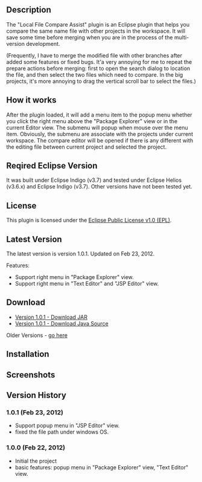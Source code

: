 ## Description
The "Local File Compare Assist" plugin is an Eclipse plugin that helps you compare the same name file with other projects in the workspace. 
It will save some time before merging  when you are in the process of  the multi-version development.

(Frequently, I have to merge the modified file with other branches after added some features or fixed bugs.
It'a very annoying for me to repeat the prepare  actions before merging: first to open the search dialog to location the file, and then select the two files which need to compare. In the big projects, it's more annoying to drag the vertical scroll bar to select the files.)

## How it works
After the plugin loaded,  it will add a menu item to the popup menu whether you click the right menu above the "Package Explorer" view or in the current Editor view. The submenu will popup when mouse over the menu item. Obviously, the submenu are associate with the projects under current workspace. The compare editor will be opened if there is any different  with the editing file between current project and selected the project.

## Reqired Eclipse Version
It was built under Eclipse Indigo (v3.7) and tested under Eclipse Helios (v3.6.x) and Eclipse Indigo (v3.7).
Other versions have not been tested yet.

## License
This plugin is licensed under the [Eclipse Public License v1.0 (EPL)](http://www.eclipse.org/legal/epl-v10.html).

## Latest Version
The latest version is version 1.0.1. Updated on Feb 23, 2012.

Features:

* Support right menu in "Package Explorer" view.
* Support right menu in "Text Editor" and "JSP Editor" view.

## Download
* [Version 1.0.1 - Download JAR](https://github.com/linxux/LocalFileCompareAssist/raw/master/build/plugins/com.ah.filecompareassist.plugin.eclipse_1.0.1.20120223.jar)
* [Version 1.0.1 - Download Java Source](https://github.com/linxux/LocalFileCompareAssist/raw/master/build/plugins/com.ah.filecompareassist.plugin.eclipse.source_1.0.1.20120223.jar)

Older Versions - [go here](https://github.com/linxux/LocalFileCompareAssist/tree/master/build/plugins)

## Installation

## Screenshots

## Version History
### 1.0.1 (Feb 23, 2012)
* Support popup menu in "JSP Editor" view.
* fixed the file path under windows OS.

### 1.0.0 (Feb 22, 2012)
* Initial the project
* basic features: popup menu in "Package Explorer" view, "Text Editor" view.